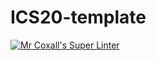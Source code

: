 # ICS20-template

[![Mr Coxall's Super Linter](https://github.com/Ali-Mugamai/ICS20-templateICS20-template/workflows/Mr%20Coxall's%20Super%20Linter/badge.svg)](https://github.com/Ali-Mugamai/ICS20-template/actions/)


